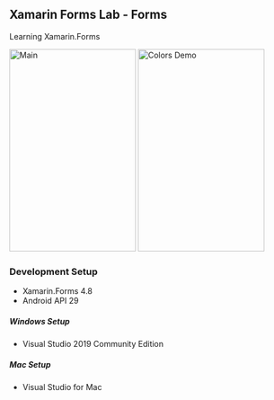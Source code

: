 ## Xamarin Forms Lab - Forms

Learning Xamarin.Forms

<img src="screenshots/main.png" alt="Main" width="225" height="360" /> <img src="screenshots/colors.png" alt="Colors Demo" width="225" height="360" /> 

### Development Setup
- Xamarin.Forms 4.8
- Android API 29

##### Windows Setup
- Visual Studio 2019 Community Edition

##### Mac Setup
- Visual Studio for Mac
